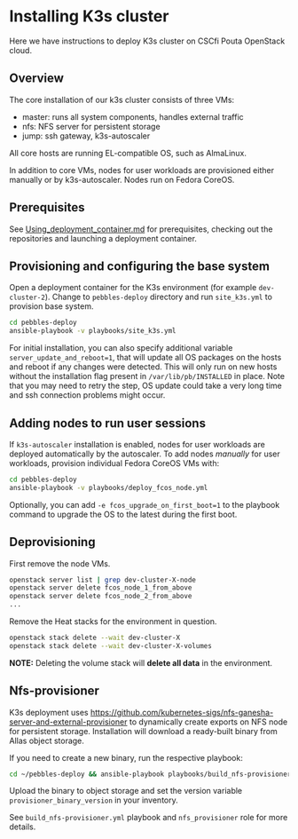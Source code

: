 # Installing K3s cluster

Here we have instructions to deploy K3s cluster on CSCfi Pouta OpenStack cloud.

## Overview

The core installation of our k3s cluster consists of three VMs:

* master: runs all system components, handles external traffic
* nfs: NFS server for persistent storage
* jump: ssh gateway, k3s-autoscaler

All core hosts are running EL-compatible OS, such as AlmaLinux.

In addition to core VMs, nodes for user workloads are provisioned either manually or by k3s-autoscaler. Nodes run on
Fedora CoreOS.

## Prerequisites

See [Using_deployment_container.md](Using_deployment_container.md) for prerequisites, checking out the repositories and
launching a deployment container.

## Provisioning and configuring the base system

Open a deployment container for the K3s environment (for example `dev-cluster-2`). Change to `pebbles-deploy`
directory and run `site_k3s.yml` to provision base system.

```bash
cd pebbles-deploy
ansible-playbook -v playbooks/site_k3s.yml
```

For initial installation, you can also specify additional variable `server_update_and_reboot=1`, that will update all OS
packages on the hosts and reboot if any changes were detected. This will only run on new hosts without the installation
flag present in `/var/lib/pb/INSTALLED` in place. Note that you may need to retry the step, OS update could take a very
long time and ssh connection problems might occur.

## Adding nodes to run user sessions

If `k3s-autoscaler` installation is enabled, nodes for user workloads are deployed automatically by the autoscaler.
To add nodes *manually* for user workloads, provision individual Fedora CoreOS VMs with:

```bash
cd pebbles-deploy
ansible-playbook -v playbooks/deploy_fcos_node.yml
```

Optionally, you can add `-e fcos_upgrade_on_first_boot=1` to the playbook command to upgrade the OS to the latest
during the first boot.

## Deprovisioning

First remove the node VMs.

```bash
openstack server list | grep dev-cluster-X-node
openstack server delete fcos_node_1_from_above
openstack server delete fcos_node_2_from_above
...
```

Remove the Heat stacks for the environment in question.

```bash
openstack stack delete --wait dev-cluster-X
openstack stack delete --wait dev-cluster-X-volumes
```

**NOTE:** Deleting the volume stack will **delete all data** in the environment.

## Nfs-provisioner

K3s deployment uses https://github.com/kubernetes-sigs/nfs-ganesha-server-and-external-provisioner to dynamically create
exports on NFS node for persistent storage. Installation will download a ready-built binary from Allas object storage.

If you need to create a new binary, run the respective playbook:

```bash
cd ~/pebbles-deploy && ansible-playbook playbooks/build_nfs-provisioner.yml
```

Upload the binary to object storage and set the version variable `provisioner_binary_version` in your inventory.

See `build_nfs-provisioner.yml` playbook and `nfs_provisioner` role for more details.
